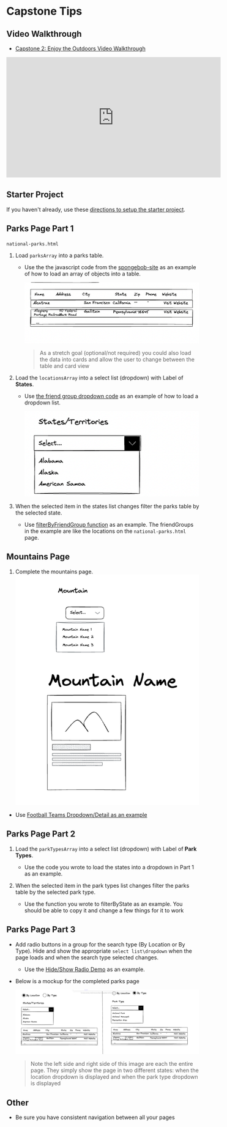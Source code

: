 # Capstone Tips

## Video Walkthrough

- [Capstone 2: Enjoy the Outdoors Video Walkthrough](https://youtu.be/g7GforwZfKU)

<div>
<iframe width="560" height="315" src="https://www.youtube.com/embed/g7GforwZfKU?si=lTpkAUZhmbnFy-MM" title="YouTube video player" frameborder="0" allow="accelerometer; autoplay; clipboard-write; encrypted-media; gyroscope; picture-in-picture; web-share" referrerpolicy="strict-origin-when-cross-origin" allowfullscreen></iframe>
</div>

## Starter Project

If you haven't already, use these [directions to setup the starter project](./starter-project-setup.md).

## Parks Page Part 1

`national-parks.html`

1. Load `parksArray` into a parks table.

   - Use the the javascript code from the [spongebob-site](../demos/spongebob-site/scripts/main.js) as an example of how to load an array of objects into a table.

     ![Parks Table](image.png)

     > As a stretch goal (optional/not required) you could also load the data into cards and allow the user to change between the table and card view

1. Load the `locationsArray` into a select list (dropdown) with Label of **States**.

   - Use [the friend group dropdown code](../demos/spongebob-site/scripts/main.js#L122) as an example of how to load a dropdown list.

     ![State Drop](image-1.png)

1. When the selected item in the states list changes filter the parks table by the selected state.

   - Use [filterByFriendGroup function](../demos/spongebob-site/scripts/main.js#L160) as an example. The friendGroups in the example are like the locations on the `national-parks.html` page.

## Mountains Page

1. Complete the mountains page.
   ![Alt text](image-2.png)

- Use [Football Teams Dropdown/Detail as an example](https://github.com/craigmckeachie/fall2024-workbook4/blob/main/exercises/football/index.html)

## Parks Page Part 2

1. Load the `parkTypesArray` into a select list (dropdown) with Label of **Park Types**.

   - Use the code you wrote to load the states into a dropdown in Part 1 as an example.

2. When the selected item in the park types list changes filter the parks table by the selected park type.

   - Use the function you wrote to filterByState as an example. You should be able to copy it and change a few things for it to work

## Parks Page Part 3

- Add radio buttons in a group for the search type (By Location or By Type). Hide and show the appropriate `select list\dropdown` when the page loads and when the search type selected changes.

  - Use the [Hide/Show Radio Demo](../demos/hide-show-radio.html) as an example.

- Below is a mockup for the completed parks page

  ![Parks Page](image-3.png)

  > Note the left side and right side of this image are each the entire page. They simply show the page in two different states: when the location dropdown is displayed and when the park type dropdown is displayed

## Other

- Be sure you have consistent navigation between all your pages
